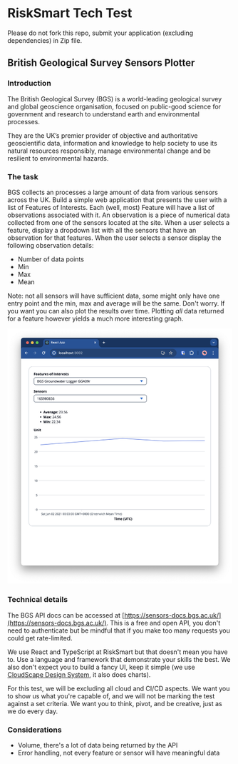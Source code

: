# RiskSmart Tech Test

Please do not fork this repo, submit your application (excluding dependencies) in Zip file.

## British Geological Survey Sensors Plotter

### Introduction

The British Geological Survey (BGS) is a world-leading geological survey and global geoscience organisation, focused on public-good science for government and research to understand earth and environmental processes.

They are the UK’s premier provider of objective and authoritative geoscientific data, information and knowledge to help society to use its natural resources responsibly, manage environmental change and be resilient to environmental hazards.

### The task

BGS collects an processes a large amount of data from various sensors across the UK. Build a simple web application that presents the user with a list of Features of Interests. Each (well, most) Feature will have a list of observations associated with it. An observation is a piece of numerical data collected from one of the sensors located at the site. When a user selects a feature, display a dropdown list with all the sensors that have an observation for that features. When the user selects a sensor display the following observation details:

- Number of data points
- Min
- Max
- Mean

Note: not all sensors will have sufficient data, some might only have one entry point and the min, max and average will be the same. Don't worry. If you want you can also plot the results over time. Plotting _all_ data returned for a feature however yields a much more interesting graph.

![An example what the app might look like](Sample.png)

### Technical details

The BGS API docs can be accessed at [https://sensors-docs.bgs.ac.uk/](https://sensors-docs.bgs.ac.uk/). This is a free and open API, you don't need to authenticate but be mindful that if you make too many requests you could get rate-limited.

We use React and TypeScript at RiskSmart but that doesn't mean you have to. Use a language and framework that demonstrate your skills the best. We also don't expect you to build a fancy UI, keep it simple (we use [CloudScape Design System](https://cloudscape.design/), it also does charts).

For this test, we will be excluding all cloud and CI/CD aspects. We want you to show us what you're capable of, and we will not be marking the test against a set criteria. We want you to think, pivot, and be creative, just as we do every day.

### Considerations

- Volume, there's a lot of data being returned by the API
- Error handling, not every feature or sensor will have meaningful data
